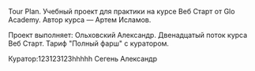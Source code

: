 Tour Plan.
Учебный проект для практики на курсе Веб Старт от Glo Academy. Автор курса — Артем Исламов.

Проект выполняет:
Ольховский Александр. Двенадцатый поток курса Веб Старт. Тариф "Полный фарш" с куратором.

Куратор:123123123hhhhh
Сегень Александр
